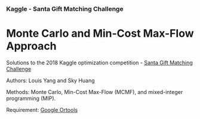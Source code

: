 ### Kaggle - Santa Gift Matching Challenge  

# Monte Carlo and Min-Cost Max-Flow Approach

Solutions to the 2018 Kaggle optimization competition - [Santa Gift Matching Challenge](https://www.kaggle.com/c/santa-gift-matching)

Authors: Louis Yang and Sky Huang

Methods: Monte Carlo, Min-Cost Max-Flow (MCMF), and mixed-integer programming (MIP).

Requirement: [Google Ortools](https://developers.google.com/optimization/)
